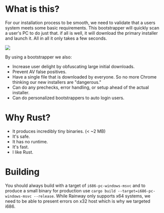 # What is this?

For our installation process to be smooth, we need to validate that a users system meets some basic requirements. This bootstrapper will quickly scan a user's PC to do just that. if all is well, it will download the primary installer and launch it. All in all it only takes a few seconds. 

![](https://i.imgur.com/o8ayR5b.gif)


By using a bootstrapper we also:
- Increase user delight by obfuscating large initial downloads.
- Prevent AV false positives.
- Have a single file that is downloaded by everyone. So no more Chrome thinking our new installers are "dangerous."
- Can do any prechecks, error handling, or setup ahead of the actual installer.
- Can do personalized bootstrappers to auto login users.


# Why Rust?
- It produces incredibly tiny binaries. (< ~2 MB)
- It's safe. 
- It has no runtime. 
- It's fast. 
- I like Rust. 

# Building

You should always build with a target of `i686-pc-windows-msvc` and to produce a small binary for production use `cargo build --target=i686-pc-windows-msvc --release`. While Rainway only supports x64 systems, we need to be able to present errors on x32 host which is why we targeted i686.